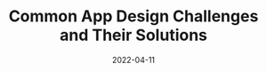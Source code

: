 ---
date: 2022-04-11
publisher: uxmatters
tags:
  - design
  - user-experience
target_url: https://www.uxmatters.com/mt/archives/2022/04/common-app-design-challenges-and-their-solutions.php
title: Common App Design Challenges and Their Solutions
---
